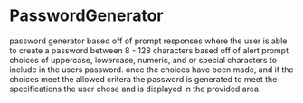 # PasswordGenerator
password generator based off of prompt responses where the user is able to create a password between 8 - 128 characters based off of alert prompt choices of uppercase, lowercase, numeric, and or special characters to include in the users password. once the choices have been made, and if the choices meet the allowed critera the password is generated to meet the specifications the user chose and is displayed in the provided area.
